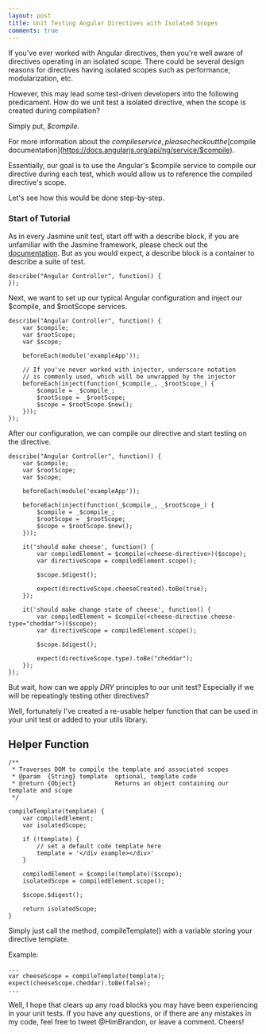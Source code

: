 ```yaml
---
layout: post
title: Unit Testing Angular Directives with Isolated Scopes
comments: true
---
```

If you've ever worked with Angular directives, then you're well aware of directives operating in an isolated scope. There could be several design reasons for directives having isolated scopes such as performance, modularization, etc.

However, this may lead some test-driven developers into the following predicament. How do we unit test a isolated directive, when the scope is created during compilation?

Simply put, *$compile*.

For more information about the $compile service, please check out the [$compile documentation](https://docs.angularjs.org/api/ng/service/$compile).

Essentially, our goal is to use the Angular's $compile service to compile our directive during each test, which would allow us to reference the compiled directive's scope.

Let's see how this would be done step-by-step.

### Start of Tutorial

As in every Jasmine unit test, start off with a describe block, if you are unfamiliar with the Jasmine framework, please check out the [documentation](http://jasmine.github.io/). But as you would expect, a describe block is a container to describe a suite of test.

```
describe("Angular Controller", function() {
});
```

Next, we want to set up our typical Angular configuration and inject our $compile, and $rootScope services.

```
describe("Angular Controller", function() {
    var $compile;
    var $rootScope;
    var $scope;

    beforeEach(module('exampleApp'));

    // If you've never worked with injector, underscore notation
    // is commonly used, which will be unwrapped by the injector
    beforeEach(inject(function(_$compile_, _$rootScope_) {
        $compile = _$compile_;
        $rootScope = _$rootScope;
        $scope = $rootScope.$new();
    }));
});
```

After our configuration, we can compile our directive and start testing on the directive.

```
describe("Angular Controller", function() {
    var $compile;
    var $rootScope;
    var $scope;

    beforeEach(module('exampleApp'));

    beforeEach(inject(function(_$compile_, _$rootScope_) {
        $compile = _$compile_;
        $rootScope = _$rootScope;
        $scope = $rootScope.$new();
    }));

    it('should make cheese', function() {
        var compiledElement = $compile(<cheese-directive>)($scope);
        var directiveScope = compiledElement.scope();

        $scope.$digest();

        expect(directiveScope.cheeseCreated).toBe(true);
    });

    it('should make change state of cheese', function() {
        var compiledElement = $compile(<cheese-directive cheese-type="cheddar">)($scope);
        var directiveScope = compiledElement.scope();

        $scope.$digest();

        expect(directiveScope.type).toBe("cheddar");
    });
});
```

But wait, how can we apply *DRY* principles to our unit test? Especially if we will be repeatingly testing other directives?

Well, fortunately I've created a re-usable helper function that can be used in your unit test or added to your utils library.

## Helper Function

```
/**
 * Traverses DOM to compile the template and associated scopes
 * @param  {String} template  optional, template code
 * @return {Object}           Returns an object containing our template and scope
 */

compileTemplate(template) {
    var compiledElement;
    var isolatedScope;

    if (!template) {
        // set a default code template here
        template = '</div example></div>'
    }

    compiledElement = $compile(template)($scope);
    isolatedScope = compiledElement.scope();

    $scope.$digest();

    return isolatedScope;
}
```

Simply just call the method, compileTemplate() with a variable storing your directive template.

Example:
```
...
var cheeseScope = compileTemplate(template);
expect(cheeseScope.cheddar).toBe(false);
...
```

Well, I hope that clears up any road blocks you may have been experiencing in your unit tests. If you have any questions, or if there are any mistakes in my code, feel free to tweet @HimBrandon, or leave a comment. Cheers!
